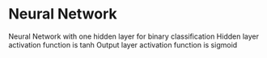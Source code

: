 # Neural Network
Neural Network with one hidden layer for binary classification
Hidden layer activation function is tanh
Output layer activation function is sigmoid
 